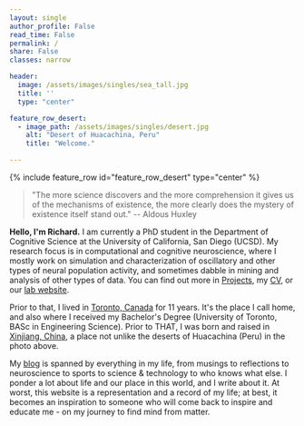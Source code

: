 ```yaml
---
layout: single
author_profile: False
read_time: False
permalink: /
share: False
classes: narrow

header:
  image: /assets/images/singles/sea_tall.jpg
  title: ''  
  type: "center"

feature_row_desert:
  - image_path: /assets/images/singles/desert.jpg
    alt: "Desert of Huacachina, Peru"
    title: "Welcome."

---
```

<a name="about"></a>
{% include feature_row id="feature_row_desert" type="center" %}

> "The more science discovers and the more comprehension it gives us of the mechanisms of existence, the more clearly does the mystery of existence itself stand out." -- Aldous Huxley

**Hello, I'm Richard.** I am currently a PhD student in the Department of Cognitive Science at the University of California, San Diego (UCSD). My research focus is in computational and cognitive neuroscience, where I mostly work on simulation and characterization of oscillatory and other types of neural population activity, and sometimes dabble in mining and analysis of other types of data. You can find out more in [Projects][projects], my [CV][cv], or our [lab website][lab].

Prior to that, I lived in [Toronto, Canada][toronto] for 11 years. It's the place I call home, and also where I received my Bachelor's Degree (University of Toronto, BASc in Engineering Science). Prior to THAT, I was born and raised in [Xinjiang, China][xinjiang], a place not unlike the deserts of Huacachina (Peru) in the photo above.

My [blog][blog] is spanned by everything in my life, from musings to reflections to neuroscience to sports to science & technology to who knows what else. I ponder a lot about life and our place in this world, and I write about it. At worst, this website is a representation and a record of my life; at best, it becomes an inspiration to someone who will come back to inspire and educate me - on my journey to find mind from matter.

[projects]: /projects
[blog]: /blog
[cv]: /assets/data/cv.pdf
[lab]: http://voyteklab.com/
[toronto]: https://www.google.com/maps/place/Toronto,+ON,+Canada/@43.6570321,-79.6010345,10z/data=!3m1!4b1!4m5!3m4!1s0x89d4cb90d7c63ba5:0x323555502ab4c477!8m2!3d43.653226!4d-79.3831843
[xinjiang]: https://www.google.com/maps/place/Xinjiang,+China/@41.4234964,75.9557332,5z/data=!3m1!4b1!4m5!3m4!1s0x3806008cfd7b4dab:0xa84116ec366707a1!8m2!3d42.5246357!4d87.5395855
